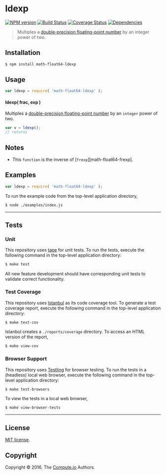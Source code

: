 ldexp
===
[![NPM version][npm-image]][npm-url] [![Build Status][build-image]][build-url] [![Coverage Status][coverage-image]][coverage-url] [![Dependencies][dependencies-image]][dependencies-url]

> Multiples a [double-precision floating-point number][ieee754] by an integer power of two.


## Installation

``` bash
$ npm install math-float64-ldexp
```


## Usage

``` javascript
var ldexp = require( 'math-float64-ldexp' );
```

#### ldexp( frac, exp )

Multiples a [double-precision floating-point number][ieee754] by an `integer` power of two.

``` javascript
var v = ldexp();
// returns 
```


## Notes

*	This `function` is the inverse of [`frexp`][math-float64-frexp].


## Examples

``` javascript
var ldexp = require( 'math-float64-ldexp' );
```

To run the example code from the top-level application directory,

``` bash
$ node ./examples/index.js
```


---
## Tests

### Unit

This repository uses [tape][tape] for unit tests. To run the tests, execute the following command in the top-level application directory:

``` bash
$ make test
```

All new feature development should have corresponding unit tests to validate correct functionality.


### Test Coverage

This repository uses [Istanbul][istanbul] as its code coverage tool. To generate a test coverage report, execute the following command in the top-level application directory:

``` bash
$ make test-cov
```

Istanbul creates a `./reports/coverage` directory. To access an HTML version of the report,

``` bash
$ make view-cov
```


### Browser Support

This repository uses [Testling][testling] for browser testing. To run the tests in a (headless) local web browser, execute the following command in the top-level application directory:

``` bash
$ make test-browsers
```

To view the tests in a local web browser,

``` bash
$ make view-browser-tests
```

<!-- [![browser support][browsers-image]][browsers-url] -->


---
## License

[MIT license](http://opensource.org/licenses/MIT).


## Copyright

Copyright &copy; 2016. The [Compute.io][compute-io] Authors.


[npm-image]: http://img.shields.io/npm/v/math-float64-ldexp.svg
[npm-url]: https://npmjs.org/package/math-float64-ldexp

[build-image]: http://img.shields.io/travis/math-io/float64-ldexp/master.svg
[build-url]: https://travis-ci.org/math-io/float64-ldexp

[coverage-image]: https://img.shields.io/codecov/c/github/math-io/float64-ldexp/master.svg
[coverage-url]: https://codecov.io/github/math-io/float64-ldexp?branch=master

[dependencies-image]: http://img.shields.io/david/math-io/float64-ldexp.svg
[dependencies-url]: https://david-dm.org/math-io/float64-ldexp

[dev-dependencies-image]: http://img.shields.io/david/dev/math-io/float64-ldexp.svg
[dev-dependencies-url]: https://david-dm.org/dev/math-io/float64-ldexp

[github-issues-image]: http://img.shields.io/github/issues/math-io/float64-ldexp.svg
[github-issues-url]: https://github.com/math-io/float64-ldexp/issues

[tape]: https://github.com/substack/tape
[istanbul]: https://github.com/gotwarlost/istanbul
[testling]: https://ci.testling.com

[compute-io]: https://github.com/compute-io/
[ieee754]: https://en.wikipedia.org/wiki/IEEE_754-1985
[math-float64-exp]: https://github.com/math-io/float64-frexp